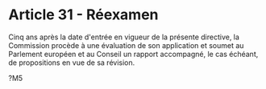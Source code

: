 # Article 31 - Réexamen


Cinq ans après la date d'entrée en vigueur de la présente directive, la Commission procède à une évaluation de son application et soumet au Parlement européen et au Conseil un rapport accompagné, le cas échéant, de propositions en vue de sa révision.

?M5
